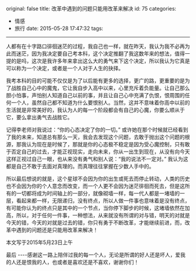 original: false
title: 改革中遇到的问题只能用改革来解决
id: 75
categories:
  - 情感
  - 旅行
date: 2015-05-28 17:47:32
tags:
---

人都有在十字路口徘徊迷茫的过程，我自己也一样，就在昨天，我认为我不必再为此而迷茫，因为我决定要自己考本科，这个决定推翻了我这数年来的想法，值得一提的是吗，这次是我许多年来拿出这么大的勇气来下这个决定，所以我认为它真是可以称为一个决定，或者是一个人对于人生的抉择。

<!--more-->

我考本科的目的可能不仅仅是为了以后能有更多的选择，更广的路，更重要的是为了战胜自己心中的魔鬼，它让我自步入高中以来，心里充斥着负能量。让自己那么胆小怕事，声怕别人知道自己以前的事，并且让自己心中充满了仇恨，恨周围的任何一个人，虽然自己都不知道为什么要恨别人。当然，这并不意味着你高中以前的生活就是非常美好的，我认为人的每一个阶段都会有自己的心魔，你要么顺从于它，要么拿出勇气去战胜它。

记得李老师对我说过：“你的心态决定了你的一切。” 或许她在那个时候就已经看到了我的未来，知道总有那么一天，我会去发现这个问题，去敢于抛出这个问题的根源，那我认为现在是时候了，那就是你的心态极不稳定是因为受心魔控制，只有敢于否定自己的过去，才能正视现实，走向未来，你从一出生到现在，从没有向今天这样正视过自己一眼，也从来没有勇气和别人说：“我的说法不一定对。” 我认为这都是自己不敢于去面对真理的。而真理往往掌握在少数人手中的。

所以最后想说的就是，这个星球不会因为你的出生或死去而停止转动，人类的历史也不会因为你的个人意念而改变，而一个人更不会因为迷茫徘徊而死去，但是这所有的一切都将成为时间轴上的一部分，就像砌墙一样，每一代人都是一堵墙的一层，看起来都一样，无限递归，没有终点，所以人做一件事也意味着是没有终点，有可能你认为的终点只是其中的一个节点，当你停下脚步的时候，这堵墙依然在加高，所以，对于任何一件事，一种想法，从来就没有所谓的对与错，明天的对就是今天的错，今天的对就是过去的错，你只有勇于不断改革，才能继续前进，而，改革中遇到的问题还是只能用改革来解决！

本文写于2015年5月23日上午

最后
----感谢这一路上陪伴过我的每一个人，无论是所谓的好人还是坏人，爱我的人还是恨我的人，也或者是喜欢还是不喜欢，谢谢你们！
